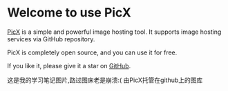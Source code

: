 
# Welcome to use PicX

[PicX](https://github.com/XPoet/picx) is a simple and powerful image hosting tool. It supports image hosting services via GitHub repository.

PicX is completely open source, and you can use it for free.

If you like it, please give it a star on [GitHub](https://github.com/XPoet/picx).


这是我的学习笔记图片,路过图床老是崩溃:(
由PicX托管在github上的图库
        

